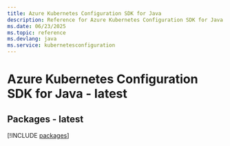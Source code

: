 ```yaml
---
title: Azure Kubernetes Configuration SDK for Java
description: Reference for Azure Kubernetes Configuration SDK for Java
ms.date: 06/23/2025
ms.topic: reference
ms.devlang: java
ms.service: kubernetesconfiguration
---
```

# Azure Kubernetes Configuration SDK for Java - latest
## Packages - latest
[!INCLUDE [packages](kubernetes-configuration-index.md)]